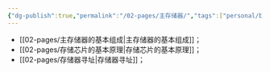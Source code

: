 ```yaml
---
{"dg-publish":true,"permalink":"/02-pages/主存储器/","tags":["personal/blog","计算机组成原理"]}
---
```


- [[02-pages/主存储器的基本组成\|主存储器的基本组成]]；
- [[02-pages/存储芯片的基本原理\|存储芯片的基本原理]]；
- [[02-pages/存储器寻址\|存储器寻址]]；